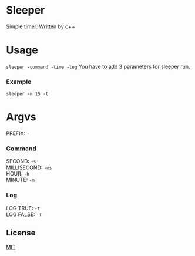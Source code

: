 # Sleeper
Simple timer. Written by c++

# Usage
`sleeper -command -time -log`
You have to add 3 parameters for sleeper run.
### Example
`sleeper -m 15 -t`

# Argvs
PREFIX:       `-`
### Command
SECOND:       `-s`\
MILLISECOND:  `-ms`\
HOUR:         `-h`\
MINUTE:       `-m`
### Log
LOG TRUE:     `-t`\
LOG FALSE:    `-f`

## License
[MIT](https://choosealicense.com/licenses/mit/)
